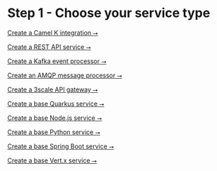 # Step 1 - Choose your service type

<a class="big-button" href="configure-service-camel-k-integration.html">Create a Camel K integration &#11106;</a>

<a class="big-button gray-out" href="">Create a REST API service &#11106;</a>

<a class="big-button gray-out" href="">Create a Kafka event processor &#11106;</a>

<a class="big-button gray-out" href="">Create an AMQP message processor &#11106;</a>

<a class="big-button gray-out" href="">Create a 3scale API gateway &#11106;</a>

<a class="big-button" href="configure-service-base-quarkus.html">Create a base Quarkus service &#11106;</a>

<a class="big-button gray-out" href="">Create a base Node.js service &#11106;</a>

<a class="big-button gray-out" href="">Create a base Python service &#11106;</a>

<a class="big-button gray-out" href="">Create a base Spring Boot service &#11106;</a>

<a class="big-button gray-out" href="">Create a base Vert.x service &#11106;</a>

